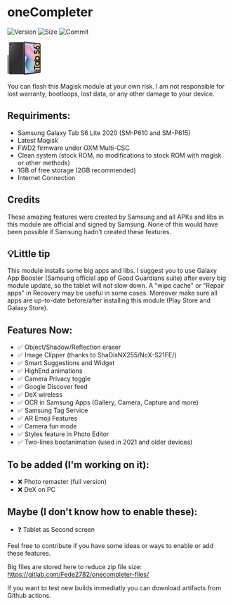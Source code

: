 # oneCompleter

![Version](https://img.shields.io/github/v/release/Fede2782/oneCompleter?style=flat"/>)
![Size](https://img.shields.io/github/repo-size/Fede2782/oneCompleter?style=flat"/>)
![Commit](https://img.shields.io/github/last-commit/Fede2782/oneCompleter/stable?style=flat-square"/>)

<img src="https://github.com/Fede2782/oneCompleter/blob/stable/img/Clipped_image_20230619_182601.png?raw=true"  width="15%" height="15%">

You can flash this Magisk module at your own risk. I am not responsible for lost warranty, bootloops, lost data, or any other damage to your device.

## Requiriments:
- Samsung Galaxy Tab S6 Lite 2020 (SM-P610 and SM-P615)
- Latest Magisk
- FWD2 firmware under OXM Multi-CSC
- Clean system (stock ROM, no modifications to stock ROM with magisk or other methods)
- 1GB of free storage (2GB recommended)
- Internet Connection

## Credits
These amazing features were created by Samsung and all APKs and libs in this module are official and signed by Samsung. None of this would have been possible if Samsung hadn't created these features.

## 💡Little tip

This module installs some big apps and libs. I suggest you to use Galaxy App Booster (Samsung official app of Good Guardians suite) after every big module update, so the tablet will not slow down. A "wipe cache" or "Repair apps" in Recovery may be useful in some cases. Moreover make sure all apps are up-to-date before/after installing this module (Play Store and Galaxy Store).

## Features Now:
- ✅️ Object/Shadow/Reflection eraser
- ✅️ Image Clipper (thanks to ShaDisNX255/NcX-S21FE/)
- ✅️ Smart Suggestions and Widget
- ✅ HighEnd animations
- ✅ Camera Privacy toggle
- ✅️ Google Discover feed
- ✅ DeX wireless
- ✅ OCR in Samsung Apps (Gallery, Camera, Capture and more)
- ✅️ Samsung Tag Service
- ✅ AR Emoji Features
- ✅ Camera fun mode
- ✅ Styles feature in Photo Editor
- ✅ Two-lines bootanimation (used in 2021 and older devices)

## To be added (I'm working on it):
- ❌️ Photo remaster (full version)
- ❌ DeX on PC

## Maybe (I don't know how to enable these):
- ❓️ Tablet as Second screen

Feel free to contribute if you have some ideas or ways to enable or add these features.

Big files are stored here to reduce zip file size: https://gitlab.com/Fede2782/onecompleter-files/

If you want to test new builds immediatly you can download artifacts from Github actions.
